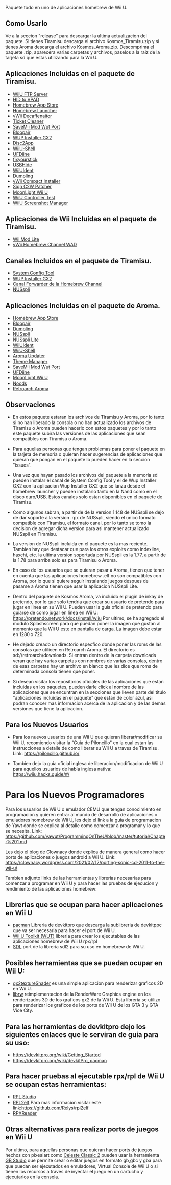 Paquete todo en uno de aplicaciones homebrew de Wii U.

## Como Usarlo
Ve a la seccion "release" para descargar la ultima actualizacion del paquete. Si tienes Tiramisu descarga el archivo Kosmos_Tiramisu.zip y si tienes Aroma descarga el archivo Kosmos_Aroma.zip. Descomprima el paquete .zip, aparecera varias carpetas y archivos, paselos a la raiz de la tarjeta sd que estas utilizando para la Wii U.

## Aplicaciones Incluidas en el paquete de Tiramisu.                                                                  
* [WiiU FTP Server](https://github.com/Laf111/WiiUFtpServer)                                                 
* [HID to VPAD](https://github.com/wiiu-controller-mods/hid_to_vpad)
* [Homebrew App Store](https://github.com/fortheusers/hb-appstore)
* [Homebrew Launcher](https://github.com/dimok789/homebrew_launcher)
* [vWii Decaffenaitor](https://github.com/GaryOderNichts/vWii-Decaffeinator)
* [Ticket Cleaner](https://github.com/V10lator/Ticket_Cleaner)
* [SaveMii Mod Wut Port](https://github.com/Xpl0itU/savemii)
* [Bloopair](https://github.com/GaryOderNichts/Bloopair)
* [WUP Installer GX2](https://github.com/wiiu-controller-mods/wup-installer-gx2)
* [Disc2App](https://github.com/Xpl0itU/disc2app)
* [WiiU-Shell](https://github.com/Xpl0itU/WiiU-Shell)
* [UFDiine](https://github.com/GaryOderNichts/UFDiine)
* [fixyourstick](https://github.com/Xpl0itU/fixyoustick)
* [USBHide](https://github.com/Xpl0itU/USBHide)
* [WiiUIdent](https://github.com/GaryOderNichts/WiiUIdent)
* [Dumpling](https://github.com/emiyl/dumpling)
* [vWii Compact Installer](https://github.com/Xpl0itU/vwii-compat-installer/releases)
* [Sign C2W Patcher](https://github.com/FIX94/sign_c2w_patcher/releases)
* [MoonLight Wii U](https://github.com/GaryOderNichts/moonlight-wiiu/releases)
* [WiiU Controller Test](https://github.com/Xpl0itU/WiiUControllerTest/releases)
* [WiiU Screenshot Manager](https://github.com/Xpl0itU/WiiUScreenshotManager/releases)

## Aplicaciones de Wii Incluidas en el paquete de Tiramisu. 
* [Wii Mod Lite](https://oscwii.org/library/app/WiiModLite)
* [vWii Homebrew Channel WAD](https://github.com/FIX94/hbc/releases)

## Canales Incluidos en el paquete de Tiramisu.
* [System Config Tool](https://archive.org/details/sysconfigtool)
* [WUP Installer GX2](https://sourceforge.net/projects/wup-installer-gx2/files/)
* [Canal Forwarder de la Homebrew Channel](https://drive.google.com/file/d/1aMoz8RD_YRsBN1cIE6SmSlvByI1b1lMp/view?usp=sharing)
* [NUSspli](https://github.com/V10lator/NUSspli)

## Aplicaciones Incluidas en el paquete de Aroma.
* [Homebrew App Store](https://github.com/fortheusers/hb-appstore)
* [Bloopair](https://github.com/GaryOderNichts/Bloopair)
* [Dumpling](https://github.com/emiyl/dumpling)
* [NUSspli](https://github.com/V10lator/NUSspli)
* [NUSspli Lite](https://github.com/V10lator/NUSspli)
* [WiiUIdent](https://github.com/GaryOderNichts/WiiUIdent)
* [WiiU-Shell](https://github.com/Xpl0itU/WiiU-Shell)
* [Aroma Updater](https://github.com/wiiu-env/AromaUpdater)
* [Theme Manager](https://github.com/Xpl0itU/theme-manager/actions/runs/5910984600)
* [SaveMii Mod Wut Port](https://github.com/Xpl0itU/savemii)
* [UFDiine](https://github.com/GaryOderNichts/UFDiine)
* [MoonLight Wii U](https://github.com/GaryOderNichts/moonlight-wiiu/releases)
* [Noods](https://github.com/Hydr8gon/NooDS/releases)
* [Retroarch Aroma](https://gbatemp.net/threads/retroarch-wiiu-wip.447670/page-711)

  
## Observaciones
* En estos paquete estaran los archivos de Tiramisu y Aroma, por lo tanto si no han liberado la consola o no han actualizado los archivos de Tiramisu o Aroma pueden hacerlo con estos paquetes y por lo tanto este paquete subira las versiones de las aplicaciones que sean compatibles con Tiramisu o Aroma.

* Para aquellas personas que tengan problemas para poner el paquete en la tarjeta de memoria o quieran hacer sugerencias de aplicaciones que quieran que pongan en el paquete lo pueden hacer en la seccion "issues".

* Una vez que hayan pasado los archivos del paquete a la memoria sd pueden instalar el canal de System Config Tool y el de Wup Installer GX2 con la aplicacion Wup Installer GX2 que se lanza desde el homebrew launcher y pueden instalarlo tanto en la Nand como en el disco duro/USB. Estos canales solo estan disponibles en el paquete de Tiramisu.

* Como algunos sabran, a partir de de la version 1.148 de NUSspli se dejo de dar soporte a la version .rpx de NUSspli, siendo el unico formato compatible con Tiramisu, el formato canal, por lo tanto se tomo la decision de agregar dicha version para asi mantener actualizado NUSspli en Tiramisu.

* La version de NUSspli incluida en el paquete es la mas reciente. Tambien hay que destacar que para los otros exploits como indexiine, haxchi, etc. la ultima version soportada por NUSspli es la 1.77, a partir de la 1.78 para arriba solo es para Tiramisu o Aroma.

* En caso de los usuarios que se quieran pasar a Aroma, tienen que tener en cuenta que las aplicaciones homebrew .elf no son compatibles con Aroma, por lo que si quiere seguir instalando juegos despues de pasarse a Aroma tienen que usar la aplicacion NUSspli Lite.

* Dentro del paquete de Kosmos Aroma, va incluido el plugin de inkay de pretendo, por lo que solo tendria que crear su usuario de pretendo para jugar en linea en su Wii U. Pueden usar la guia oficial de pretendo para guiarse de como jugar en linea en Wii U: https://pretendo.network/docs/install/wiiu
Por ultimo, se ha agregado el modulo Splashscreen para que puedan poner la imagen que gustan al momento que la Wii U este en pantalla de carga. La imagen debe estar en 1280 x 720.

* He dejado creado un directorio especfico donde poner las roms de las consolas que utilicen en Retroarch Aroma. El directorio es sd://retroarch/downloads. Si entran dentro
de la carpeta downloads veran que hay varias carpetas con nombres de varias consolas, dentro de esas carpetas hay un archivo en blanco que les dice que roms de determinada consola tienen que poner.

* Si desean visitar los repositorios oficiales de las aplicaciones que estan incluidas en los paquetes, pueden darle click al nombre de las aplicaciones que se encuntran en la secciones que lleven parte del titulo "aplicaciones incluidas en el paquete" que estan de color azul, asi podran conocer mas informacion acerca de la aplicacion y de las demas versiones que tiene la aplicacion.

## Para los Nuevos Usuarios
* Para los nuevos usuarios de una Wii U que quieran liberar/modificar su Wii U, recomiendo visitar la "Guia de Piloncillo" en la cual estan las instrucciones a detalle de como liberar su Wii U a traves de Tiramisu. Link: https://piloncillo.github.io/

* Tambien dejo la guia oficial inglesa de liberacion/modificacion de Wii U para aquellos usuarios de habla inglesa nativa: https://wiiu.hacks.guide/#/

# Para los Nuevos Programadores
Para los usuarios de Wii U o emulador CEMU que tengan conocimiento en programacion y quieren entrar al mundo de desarrollo de aplicaciones o emuladores homebrew de Wii U, les dejo el link a la guia de programacion de Yawt donde se explica al detalle como comenzar a programar y lo que se necesita. Link: https://github.com/yawut/ProgrammingOnTheU/blob/master/tutorial/Chapter%201.md

Les dejo el blog de Clownacy donde explica de manera general como hacer ports de aplicaciones o juegos android a Wii U. Link: https://clownacy.wordpress.com/2021/02/12/porting-sonic-cd-2011-to-the-wii-u/

Tambien adjunto links de las herramientas y librerias necesarias para comenzar a programar en Wii U y para hacer las pruebas de ejecucion y rendimiento de las aplicaciones homebrew: 

## Librerias que se ocupan para hacer aplicaciones en Wii U
- [pacman](https://github.com/devkitPro/pacman/releases) Libreria de devkitpro que descarga la sublibreria de devkitppc que va ser necesaria para hacer el port de 
Wii U.
- [Wii U Toolkit (WUT)](https://github.com/devkitPro/wut/releases) libreria para crear los ejecutables de las aplicaciones homebrew de Wii U rpx/rpl
- [SDL](https://github.com/devkitPro/SDL) port de la libreria sdl2 para su uso en homebrew de Wii U.

## Posibles herramientas que se puedan ocupar en Wii U:
- [gx2textureShader](https://github.com/rw-r-r-0644/gx2textureShader) es una simple aplicacion para renderizar graficos 2D en Wii U.
- [librw](https://github.com/GaryOderNichts/librw) reimplementacion de la RenderWare Graphics engine en los renderizados 3D de los graficos gx2 de la Wii U. Esta libreria se utilizo para renderizar los graficos de los ports de Wii U de los GTA 3 y GTA Vice City.

## Para las herramientas de devkitpro dejo los siguientes enlaces que le serviran de guia para su uso: 
- https://devkitpro.org/wiki/Getting_Started
- https://devkitpro.org/wiki/devkitPro_pacman

## Para hacer pruebas al ejecutable rpx/rpl de Wii U se ocupan estas herramientas:
- [RPL Studio](https://github.com/BullyWiiPlaza/RPL-Studio)
- [RPL2elf](https://gbatemp.net/threads/tutorial-how-to-decompress-and-repack-rpx-rpl-files.399934/) Para mas informacion visitar este link:https://github.com/Relys/rpl2elf
- [RPXReader](https://github.com/phacoxcll/RPXReader)

## Otras alternativas para realizar ports de juegos en Wii U
Por ultimo, para aquellas personas que quieran hacer ports de juegos hechos con pixealart como [Celeste Classic 2](https://github.com/ExOK/Celeste2) pueden usar la herramienta [GB Studio](https://github.com/chrismaltby/gb-studio) que permite crear o editar juegos en formato gb,gbc y gba para que puedan ser ejecutados en emuladores, Virtual Console de Wii U o si tienen los recursos a traves de inyectar el juego en un cartucho y ejecutarlos en la consola.
